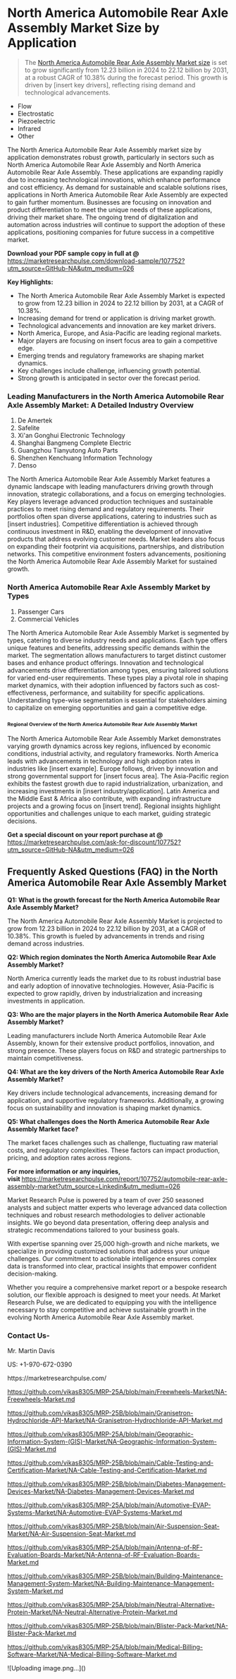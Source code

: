 <h1>North America Automobile Rear Axle Assembly Market&nbsp;Size by Application</h1><blockquote><p>The <a href="https://marketresearchpulse.com/download-sample/107752?utm_source=GitHub-NA&amp;utm_medium=026">North America Automobile Rear Axle Assembly Market size</a> is set to grow significantly from 12.23 billion in 2024 to 22.12 billion by 2031, at a robust CAGR of 10.38% during the forecast period. This growth is driven by [insert key drivers], reflecting rising demand and technological advancements.</p></blockquote><ul><li>Flow<li> Electrostatic<li> Piezoelectric<li> Infrared<li> Other</li></ul><p>The North America Automobile Rear Axle Assembly market size by application demonstrates robust growth, particularly in sectors such as North America Automobile Rear Axle Assembly and North America Automobile Rear Axle Assembly. These applications are expanding rapidly due to increasing technological innovations, which enhance performance and cost efficiency. As demand for sustainable and scalable solutions rises, applications in North America Automobile Rear Axle Assembly are expected to gain further momentum. Businesses are focusing on innovation and product differentiation to meet the unique needs of these applications, driving their market share. The ongoing trend of digitalization and automation across industries will continue to support the adoption of these applications, positioning companies for future success in a competitive market.</p><p><strong>Download your PDF sample copy in full at @ </strong><a href="https://marketresearchpulse.com/download-sample/107752?utm_source=GitHub-NA&amp;utm_medium=026">https://marketresearchpulse.com/download-sample/107752?utm_source=GitHub-NA&amp;utm_medium=026</a></p><p><strong>Key Highlights: </strong></p><ul><li>The North America Automobile Rear Axle Assembly Market is expected to grow from 12.23 billion in 2024 to 22.12 billion by 2031, at a CAGR of 10.38%.</li><li>Increasing demand for trend or application is driving market growth.</li><li>Technological advancements and innovation are key market drivers.</li><li>North America, Europe, and Asia-Pacific are leading regional markets.</li><li>Major players are focusing on insert focus area to gain a competitive edge.</li><li>Emerging trends and regulatory frameworks are shaping market dynamics.</li><li>Key challenges include challenge, influencing growth potential.</li><li>Strong growth is anticipated in sector over the forecast period.</li></ul><h3>Leading Manufacturers in the North America Automobile Rear Axle Assembly Market: A Detailed Industry Overview</h3><ol><li>De Amertek</li><li>Safelite</li><li>Xi'an Gonghui Electronic Technology</li><li>Shanghai Bangmeng Complete Electric</li><li>Guangzhou Tianyutong Auto Parts</li><li>Shenzhen Kenchuang Information Technology</li><li>Denso</li></ol><div class="flex max-w-full flex-col flex-grow"><div class="min-h-8 text-message flex w-full flex-col items-end gap-2 whitespace-normal break-words [.text-message+&amp;]:mt-5" dir="auto" data-message-author-role="assistant" data-message-id="fd8432e4-4910-450d-b182-61b7bfb0a01f" data-message-model-slug="gpt-4o"><div class="flex w-full flex-col gap-1 empty:hidden first:pt-[3px]"><div class="markdown prose w-full break-words dark:prose-invert light"><p>The North America Automobile Rear Axle Assembly Market features a dynamic landscape with leading manufacturers driving growth through innovation, strategic collaborations, and a focus on emerging technologies. Key players leverage advanced production techniques and sustainable practices to meet rising demand and regulatory requirements. Their portfolios often span diverse applications, catering to industries such as [insert industries]. Competitive differentiation is achieved through continuous investment in R&amp;D, enabling the development of innovative products that address evolving customer needs. Market leaders also focus on expanding their footprint via acquisitions, partnerships, and distribution networks. This competitive environment fosters advancements, positioning the North America Automobile Rear Axle Assembly Market for sustained growth.</p></div></div></div></div><h3>North America Automobile Rear Axle Assembly Market by Types</h3><ol><li>Passenger Cars<li> Commercial Vehicles</li></ol><div class="flex max-w-full flex-col flex-grow"><div class="min-h-8 text-message flex w-full flex-col items-end gap-2 whitespace-normal break-words [.text-message+&amp;]:mt-5" dir="auto" data-message-author-role="assistant" data-message-id="084470be-0bb7-4664-bddf-5156b4f41249" data-message-model-slug="gpt-4o-mini"><div class="flex w-full flex-col gap-1 empty:hidden first:pt-[3px]"><div class="markdown prose w-full break-words dark:prose-invert light"><p>The North America Automobile Rear Axle Assembly Market is segmented by types, catering to diverse industry needs and applications. Each type offers unique features and benefits, addressing specific demands within the market. The segmentation allows manufacturers to target distinct customer bases and enhance product offerings. Innovation and technological advancements drive differentiation among types, ensuring tailored solutions for varied end-user requirements. These types play a pivotal role in shaping market dynamics, with their adoption influenced by factors such as cost-effectiveness, performance, and suitability for specific applications. Understanding type-wise segmentation is essential for stakeholders aiming to capitalize on emerging opportunities and gain a competitive edge.</p></div></div></div></div><h3><span style="font-size: 11px;">Regional Overview of the North America Automobile Rear Axle Assembly Market</span></h3><div class="flex max-w-full flex-col flex-grow"><div class="min-h-8 text-message flex w-full flex-col items-end gap-2 whitespace-normal break-words [.text-message+&amp;]:mt-5" dir="auto" data-message-author-role="assistant" data-message-id="e9038762-ce64-4e30-91c9-9bd413514231" data-message-model-slug="gpt-4o-mini"><div class="flex w-full flex-col gap-1 empty:hidden first:pt-[3px]"><div class="markdown prose w-full break-words dark:prose-invert light"><p>The North America Automobile Rear Axle Assembly Market demonstrates varying growth dynamics across key regions, influenced by economic conditions, industrial activity, and regulatory frameworks. North America leads with advancements in technology and high adoption rates in industries like [insert example]. Europe follows, driven by innovation and strong governmental support for [insert focus area]. The Asia-Pacific region exhibits the fastest growth due to rapid industrialization, urbanization, and increasing investments in [insert industry/application]. Latin America and the Middle East &amp; Africa also contribute, with expanding infrastructure projects and a growing focus on [insert trend]. Regional insights highlight opportunities and challenges unique to each market, guiding strategic decisions.</p></div></div></div></div><p><strong>Get a special discount on your report purchase at @ </strong><a href="https://marketresearchpulse.com/ask-for-discount/107752?utm_source=GitHub-NA&amp;utm_medium=026">https://marketresearchpulse.com/ask-for-discount/107752?utm_source=GitHub-NA&amp;utm_medium=026</a></p><h2>Frequently Asked Questions (FAQ) in the North America Automobile Rear Axle Assembly Market</h2><p><strong>Q1: What is the growth forecast for the North America Automobile Rear Axle Assembly Market?</strong></p><p>The North America Automobile Rear Axle Assembly Market is projected to grow from 12.23 billion in 2024 to 22.12 billion by 2031, at a CAGR of 10.38%. This growth is fueled by advancements in trends and rising demand across industries.</p><p><strong>Q2: Which region dominates the North America Automobile Rear Axle Assembly Market?</strong></p><p>North America currently leads the market due to its robust industrial base and early adoption of innovative technologies. However, Asia-Pacific is expected to grow rapidly, driven by industrialization and increasing investments in application.</p><p><strong>Q3: Who are the major players in the North America Automobile Rear Axle Assembly Market?</strong></p><p>Leading manufacturers include North America Automobile Rear Axle Assembly, known for their extensive product portfolios, innovation, and strong presence. These players focus on R&amp;D and strategic partnerships to maintain competitiveness.</p><p><strong>Q4: What are the key drivers of the North America Automobile Rear Axle Assembly Market?</strong></p><p>Key drivers include technological advancements, increasing demand for application, and supportive regulatory frameworks. Additionally, a growing focus on sustainability and innovation is shaping market dynamics.</p><p><strong>Q5: What challenges does the North America Automobile Rear Axle Assembly Market face?</strong></p><p>The market faces challenges such as challenge, fluctuating raw material costs, and regulatory complexities. These factors can impact production, pricing, and adoption rates across regions.</p><p><strong>For more information or any inquiries, visit&nbsp;</strong><a href="https://marketresearchpulse.com/report/107752/automobile-rear-axle-assembly-market?utm_source=Linkedin&utm_medium=026">https://marketresearchpulse.com/report/107752/automobile-rear-axle-assembly-market?utm_source=Linkedin&utm_medium=026</a></p><p>Market Research Pulse is powered by a team of over 250 seasoned analysts and subject matter experts who leverage advanced data collection techniques and robust research methodologies to deliver actionable insights. We go beyond data presentation, offering deep analysis and strategic recommendations tailored to your business goals.</p><p>With expertise spanning over 25,000 high-growth and niche markets, we specialize in providing customized solutions that address your unique challenges. Our commitment to actionable intelligence ensures complex data is transformed into clear, practical insights that empower confident decision-making.</p><p>Whether you require a comprehensive market report or a bespoke research solution, our flexible approach is designed to meet your needs. At Market Research Pulse, we are dedicated to equipping you with the intelligence necessary to stay competitive and achieve sustainable growth in the evolving North America Automobile Rear Axle Assembly market.</p><h3><strong>Contact Us-</strong></h3><p>Mr. Martin Davis</p><p>US: +1-970-672-0390</p><p>https://marketresearchpulse.com/</p><p><a href="https://github.com/vikas8305/MRP-25A/blob/main/Freewheels-Market/NA-Freewheels-Market.md">https://github.com/vikas8305/MRP-25A/blob/main/Freewheels-Market/NA-Freewheels-Market.md</a></p><p><a href="https://github.com/vikas8305/MRP-25B/blob/main/Granisetron-Hydrochloride-API-Market/NA-Granisetron-Hydrochloride-API-Market.md">https://github.com/vikas8305/MRP-25B/blob/main/Granisetron-Hydrochloride-API-Market/NA-Granisetron-Hydrochloride-API-Market.md</a></p><p><a href="https://github.com/vikas8305/MRP-25A/blob/main/Geographic-Information-System-(GIS)-Market/NA-Geographic-Information-System-(GIS)-Market.md">https://github.com/vikas8305/MRP-25A/blob/main/Geographic-Information-System-(GIS)-Market/NA-Geographic-Information-System-(GIS)-Market.md</a></p><p><a href="https://github.com/vikas8305/MRP-25B/blob/main/Cable-Testing-and-Certification-Market/NA-Cable-Testing-and-Certification-Market.md">https://github.com/vikas8305/MRP-25B/blob/main/Cable-Testing-and-Certification-Market/NA-Cable-Testing-and-Certification-Market.md</a></p><p><a href="https://github.com/vikas8305/MRP-25B/blob/main/Diabetes-Management-Devices-Market/NA-Diabetes-Management-Devices-Market.md">https://github.com/vikas8305/MRP-25B/blob/main/Diabetes-Management-Devices-Market/NA-Diabetes-Management-Devices-Market.md</a></p><p><a href="https://github.com/vikas8305/MRP-25A/blob/main/Automotive-EVAP-Systems-Market/NA-Automotive-EVAP-Systems-Market.md">https://github.com/vikas8305/MRP-25A/blob/main/Automotive-EVAP-Systems-Market/NA-Automotive-EVAP-Systems-Market.md</a></p><p><a href="https://github.com/vikas8305/MRP-25B/blob/main/Air-Suspension-Seat-Market/NA-Air-Suspension-Seat-Market.md">https://github.com/vikas8305/MRP-25B/blob/main/Air-Suspension-Seat-Market/NA-Air-Suspension-Seat-Market.md</a></p><p><a href="https://github.com/vikas8305/MRP-25A/blob/main/Antenna-of-RF-Evaluation-Boards-Market/NA-Antenna-of-RF-Evaluation-Boards-Market.md">https://github.com/vikas8305/MRP-25A/blob/main/Antenna-of-RF-Evaluation-Boards-Market/NA-Antenna-of-RF-Evaluation-Boards-Market.md</a></p><p><a href="https://github.com/vikas8305/MRP-25B/blob/main/Building-Maintenance-Management-System-Market/NA-Building-Maintenance-Management-System-Market.md">https://github.com/vikas8305/MRP-25B/blob/main/Building-Maintenance-Management-System-Market/NA-Building-Maintenance-Management-System-Market.md</a></p><p><a href="https://github.com/vikas8305/MRP-25A/blob/main/Neutral-Alternative-Protein-Market/NA-Neutral-Alternative-Protein-Market.md">https://github.com/vikas8305/MRP-25A/blob/main/Neutral-Alternative-Protein-Market/NA-Neutral-Alternative-Protein-Market.md</a></p><p><a href="https://github.com/vikas8305/MRP-25B/blob/main/Blister-Pack-Market/NA-Blister-Pack-Market.md">https://github.com/vikas8305/MRP-25B/blob/main/Blister-Pack-Market/NA-Blister-Pack-Market.md</a></p><p><a href="https://github.com/vikas8305/MRP-25A/blob/main/Medical-Billing-Software-Market/NA-Medical-Billing-Software-Market.md">https://github.com/vikas8305/MRP-25A/blob/main/Medical-Billing-Software-Market/NA-Medical-Billing-Software-Market.md</a></p>
![Uploading image.png…]()
